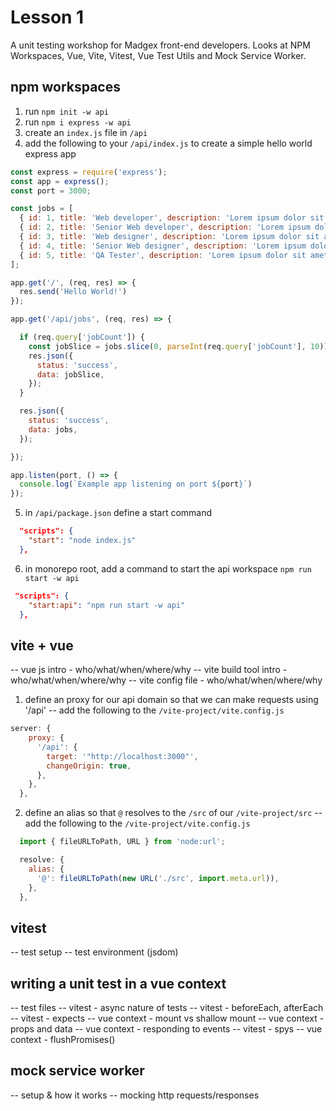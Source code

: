 # Lesson 1

A unit testing workshop for Madgex front-end developers. Looks at NPM Workspaces, Vue, Vite, Vitest, Vue Test Utils and Mock Service Worker.

## npm workspaces

1. run `npm init -w api`
2. run `npm i express -w api`
3. create an `index.js` file in `/api`
4. add the following to your `/api/index.js` to create a simple hello world express app

```js
const express = require('express');
const app = express();
const port = 3000;

const jobs = [
  { id: 1, title: 'Web developer', description: 'Lorem ipsum dolor sit amet, consectetur adipiscing elit. Cras quis tellus lorem. Nam convallis porta augue sit amet aliquet. Aenean.', salary: '25,000.00' },
  { id: 2, title: 'Senior Web developer', description: 'Lorem ipsum dolor sit amet, consectetur adipiscing elit. Cras quis tellus lorem. Nam convallis porta augue sit amet aliquet. Aenean.', salary: '35,000.00' },
  { id: 3, title: 'Web designer', description: 'Lorem ipsum dolor sit amet, consectetur adipiscing elit. Cras quis tellus lorem. Nam convallis porta augue sit amet aliquet. Aenean.', salary: '25,000.00' },
  { id: 4, title: 'Senior Web designer', description: 'Lorem ipsum dolor sit amet, consectetur adipiscing elit. Cras quis tellus lorem. Nam convallis porta augue sit amet aliquet. Aenean.', salary: '35,000.00' },
  { id: 5, title: 'QA Tester', description: 'Lorem ipsum dolor sit amet, consectetur adipiscing elit. Cras quis tellus lorem. Nam convallis porta augue sit amet aliquet. Aenean.', salary: '25,000.00' }
];

app.get('/', (req, res) => {
  res.send('Hello World!')
});

app.get('/api/jobs', (req, res) => {

  if (req.query['jobCount']) {
    const jobSlice = jobs.slice(0, parseInt(req.query['jobCount'], 10));
    res.json({
      status: 'success',
      data: jobSlice,
    });
  }

  res.json({
    status: 'success',
    data: jobs,
  });

});

app.listen(port, () => {
  console.log(`Example app listening on port ${port}`)
});
```

5. in `/api/package.json` define a start command

```json
  "scripts": {
    "start": "node index.js"
  },
```

6. in monorepo root, add a command to start the api workspace `npm run start -w api`

```json
 "scripts": {
    "start:api": "npm run start -w api"
  },
```

## vite + vue

-- vue js intro - who/what/when/where/why
-- vite build tool intro - who/what/when/where/why
-- vite config file - who/what/when/where/why

1. define an proxy for our api domain so that we can make requests using '/api'
-- add the following to the `/vite-project/vite.config.js`

```js
server: {
    proxy: {
      '/api': {
        target: '"http://localhost:3000"',
        changeOrigin: true,
      },
    },
  },
```

2. define an alias so that `@` resolves to the `/src` of our `/vite-project/src`
-- add the following to the `/vite-project/vite.config.js`

```js
  import { fileURLToPath, URL } from 'node:url';
```

```js
  resolve: {
    alias: {
      '@': fileURLToPath(new URL('./src', import.meta.url)),
    },
  },
```

## vitest

-- test setup
-- test environment (jsdom)

## writing a unit test in a vue context

-- test files
-- vitest - async nature of tests
-- vitest - beforeEach, afterEach
-- vitest - expects
-- vue context - mount vs shallow mount
-- vue context - props and data
-- vue context - responding to events
-- vitest - spys
-- vue context - flushPromises()

## mock service worker

-- setup & how it works
-- mocking http requests/responses
